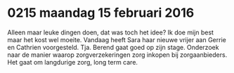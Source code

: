 # 0215 maandag 15 februari 2016
Alleen maar leuke dingen doen, dat was toch het idee? Ik doe mijn best maar het kost wel moeite. Vandaag heeft Sara haar nieuwe vrijer aan Gerrie en Cathrien voorgesteld. Tja. Berend gaat goed op zijn stage. Onderzoek naar de manier waarop zorgverzekeringen zorg inkopen bij zorgaanbieders. Het gaat om langdurige zorg, long term care.

